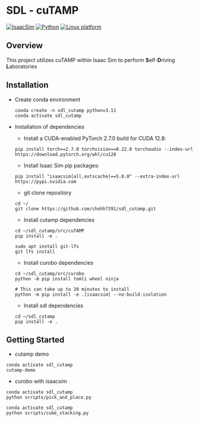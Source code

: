 # SDL - cuTAMP

[![IsaacSim](https://img.shields.io/badge/IsaacSim-5.0.0-silver.svg)](https://docs.isaacsim.omniverse.nvidia.com/5.0.0/index.html)
[![Python](https://img.shields.io/badge/python-3.11-blue.svg)](https://docs.python.org/3/whatsnew/3.11.html)
[![Linux platform](https://img.shields.io/badge/platform-linux--64-orange.svg)](https://releases.ubuntu.com/22.04/)

## Overview

This project utilizes cuTAMP within Isaac Sim to perform **S**elf-**D**riving **L**aboratories

## Installation

- Create conda environment

  ```
  conda create -n sdl_cutamp python=3.11
  conda activate sdl_cutamp
  ```

- Installation of dependencies
  
  - Install a CUDA-enabled PyTorch 2.7.0 build for CUDA 12.8:
  ```
  pip install torch==2.7.0 torchvision==0.22.0 torchaudio --index-url https://download.pytorch.org/whl/cu128
  ```

  - Install Isaac Sim pip packages:

  ```
  pip install "isaacsim[all,extscache]==5.0.0" --extra-index-url https://pypi.nvidia.com
  ```

  - git clone repository
  ```
  cd ~/
  git clone https://github.com/chohh7391/sdl_cutamp.git
  ```

  - Install cutamp dependencies
  ```
  cd ~/sdl_cutamp/src/cuTAMP
  pip install -e .

  sudo apt install git-lfs
  git lfs install
  ```

  - Install curobo dependencies
  ```
  cd ~/sdl_cutamp/src/curobo
  python -m pip install tomli wheel ninja
  
  # This can take up to 20 minutes to install
  python -m pip install -e .[isaacsim] --no-build-isolation
  ```

  - Install sdl dependencies
  ```
  cd ~/sdl_cutamp
  pip install -e .
  ```

## Getting Started

  - cutamp demo

  ```
  conda activate sdl_cutamp
  cutamp-demo
  ```

  - curobo with isaacsim
  
  ```
  conda activate sdl_cutamp
  python scripts/pick_and_place.py
  ```

  ```
  conda activate sdl_cutamp
  python scripts/cube_stacking.py
  ```
  

